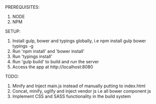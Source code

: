 PREREQUISITES:

1. NODE
2. NPM

SETUP: 

1. Install gulp, bower and typings globally, i.e npm install gulp bower typings -g
2. Run 'npm install' and 'bower install'
3. Run 'typings install'
4. Run 'gulp build' to build and run the server
5. Access the app at http://localhost:8080
 

TODO: 

1. Minify and Inject main.js instead of manually putting to index.html
2. Concat, minify, uglify and inject vendor js i.e all bower component js
3. Implement CSS and SASS functionality in the build system